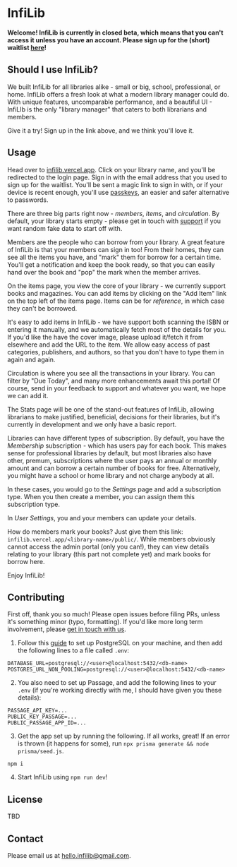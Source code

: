 # InfiLib

**Welcome! InfiLib is currently in closed beta, which means that you can't access it unless you have an account. Please sign up for the (short) waitlist [here](https://forms.gle/6yD4fEWKQ2PuheN37)!**

## Should I use InfiLib?

We built InfiLib for all libraries alike - small or big, school, professional, or home. InfiLib offers a fresh look at what a modern library manager could do. With unique features, uncomparable performance, and a beautiful UI - InfiLIb is the only "library manager" that caters to both librarians and members.

Give it a try! Sign up in the link above, and we think you'll love it.

## Usage

Head over to [infilib.vercel.app](https://infilib.vercel.app). Click on your library name, and you'll be redirected to the login page. Sign in with the email address that you used to sign up for the waitlist. You'll be sent a magic link to sign in with, or if your device is recent enough, you'll use [passkeys](https://safety.google/authentication/passkey/), an easier and safer alternative to passwords.

There are three big parts right now - _members_, _items_, and _circulation_. By default, your library starts empty - please get in touch with [support](mailto:hello.infilib@gmail.com) if you want random fake data to start off with.

Members are the people who can borrow from your library. A great feature of InfiLib is that your members can sign in too! From their homes, they can see all the items you have, and "mark" them for borrow for a certain time. You'll get a notification and keep the book ready, so that you can easily hand over the book and "pop" the mark when the member arrives.

On the items page, you view the core of your library - we currently support books and magazines.
You can add items by clicking on the "Add Item" link on the top left of the items page.
Items can be for _reference_, in which case they can't be borrowed.

It's easy to add items in InfiLib - we have support both scanning the ISBN or entering it manually, and we automatically fetch most of the details for you. If you'd like the have the cover image, please upload it/fetch it from elsewhere and add the URL to the item. We allow easy access of past categories, publishers, and authors, so that you don't have to type them in again and again.

Circulation is where you see all the transactions in your library.
You can filter by "Due Today", and many more enhancements await this portal!
Of course, send in your feedback to support and whatever you want, we hope we can add it.

The Stats page will be one of the stand-out features of InfiLib, allowing librarians to make justified, beneficial, decisions for their libraries, but it's currently in development and we only have a basic report.

Libraries can have different types of subscription.
By default, you have the _Membership_ subscription - which has users pay for each book. This makes sense for professional libraries by default, but most libraries also have other, premum, subscriptions where the user pays an annual or monthly amount and can borrow a certain number of books for free. Alternatively, you might have a school or home library and not charge anybody at all.

In these cases, you would go to the _Settings_ page and add a subscription type. When you then create a member, you can assign them this subscription type.

In _User Settings_, you and your members can update your details.

How do members mark your books? Just give them this link: `infilib.vercel.app/<library-name>/public/`. While members obviously cannot access the admin portal (only you can!), they can view details relating to your library (this part not complete yet) and mark books for borrow here.

Enjoy InfiLib!

## Contributing

First off, thank you so much! Please open issues before filing PRs, unless it's something minor (typo, formatting). If you'd like more long term involvement, please [get in touch with us](mailto:hello.infilib@gmail.com).

1. Follow this [guide](https://www.prisma.io/dataguide/postgresql/setting-up-a-local-postgresql-database) to set up PostgreSQL on your machine, and then add the following lines to a file called `.env`:
```dotenv
DATABASE_URL=postgresql://<user>@localhost:5432/<db-name>
POSTGRES_URL_NON_POOLING=postgresql://<user>@localhost:5432/<db-name>
```

2. You also need to set up Passage, and add the following lines to your `.env` (if you're working directly with me, I should have given you these details):
```dotenv
PASSAGE_API_KEY=...
PUBLIC_KEY_PASSAGE=...
PUBLIC_PASSAGE_APP_ID=...
```

3. Get the app set up by running the following. If all works, great! If an error is thrown (it happens for some), run `npx prisma generate && node prisma/seed.js`.
```
npm i
```

4. Start InfiLib using `npm run dev`!

## License

TBD

## Contact

Please email us at [hello.infilib@gmail.com](mailto:hello.infilib@gmail.com).
